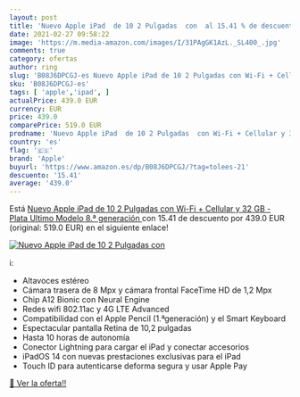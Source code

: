 ```yaml
---
layout: post
title: 'Nuevo Apple iPad  de 10 2 Pulgadas  con  al 15.41 % de descuento'
date: 2021-02-27 09:58:22
image: 'https://m.media-amazon.com/images/I/31PAgGK1AzL._SL400_.jpg'
comments: true
category: ofertas
author: ring
slug: 'B08J6DPCGJ-es Nuevo Apple iPad de 10 2 Pulgadas con Wi-Fi + Cellular y...'
sku: 'B08J6DPCGJ-es'
tags: [ 'apple','ipad', ]
actualPrice: 439.0 EUR
currency: EUR
price: 439.0
comparePrice: 519.0 EUR
prodname: 'Nuevo Apple iPad  de 10 2 Pulgadas  con Wi-Fi + Cellular y 32 GB  - Plata  Ultimo Modelo  8.ª generación '
country: 'es'
flag: '🇪🇸'
brand: 'Apple'
buyurl: 'https://www.amazon.es/dp/B08J6DPCGJ/?tag=tolees-21'
descuento: '15.41'
average: '439.0'
---
```


Está [Nuevo Apple iPad  de 10 2 Pulgadas  con Wi-Fi + Cellular y 32 GB  - Plata  Ultimo Modelo  8.ª generación ](https://www.amazon.es/dp/B08J6DPCGJ/?tag=tolees-21) con 15.41 de descuento por 439.0 EUR (original: 519.0 EUR) en el siguiente enlace!

[![Nuevo Apple iPad  de 10 2 Pulgadas  con ](https://m.media-amazon.com/images/I/31PAgGK1AzL._SL400_.jpg)](https://www.amazon.es/dp/B08J6DPCGJ/?tag=tolees-21)

ℹ️:

- Altavoces estéreo
- Cámara trasera de 8 Mpx y cámara frontal FaceTime HD de 1,2 Mpx
- Chip A12 Bionic con Neural Engine
- Redes wifi 802.11ac y 4G LTE Advanced
- Compatibilidad con el Apple Pencil (1.ªgeneración) y el Smart Keyboard
- Espectacular pantalla Retina de 10,2 pulgadas
- Hasta 10 horas de autonomía
- Conector Lightning para cargar el iPad y conectar accesorios
- iPadOS 14 con nuevas prestaciones exclusivas para el iPad
- Touch ID para autenticarse deforma segura y usar Apple Pay

[🛒 Ver la oferta!!](https://www.amazon.es/dp/B08J6DPCGJ/?tag=tolees-21)
